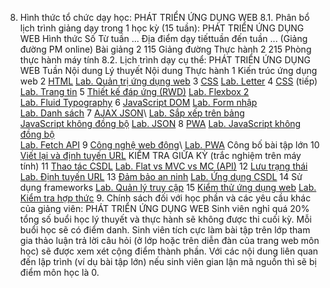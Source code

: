 8. Hình thức tổ chức dạy học: PHÁT TRIỂN ỨNG DỤNG WEB
8.1. Phân bổ lịch trình giảng dạy trong 1 học kỳ (15 tuần): PHÁT TRIỂN ỨNG DỤNG WEB Hình thức Số Từ tuần ... Địa điểm dạy tiếttuần đến tuần ... (Giảng đường PM online) Bài giảng 2 115 Giảng đường Thực hành 2 215 Phòng thực hành máy tính 8.2. Lịch trình dạy cụ thể: PHÁT TRIỂN ỨNG DỤNG WEB Tuần Nội dung Lý thuyết Nội dung Thực hành 1 Kiến trúc ứng dụng web
2 [HTML](https:itest.com.vnlectswebappdevslidesch02.pdf) [Lab. Quản trị ứng dụng web](https:itest.com.vnlectswebappdevhosting)
3 [CSS](https:itest.com.vnlectswebappdevslidesch03.pdf) [Lab. Letter](https:itest.com.vnlectswebappdevletter)
4 [CSS](https:itest.com.vnlectswebappdevslidesch03.pdf) (tiếp) [Lab. Trang tin](https:itest.com.vnlectswebappdevwebpage)
5 [Thiết kế đáp ứng (RWD)](https:itest.com.vnlectswebappdevslidesrwd.pdf) [Lab. Flexbox 2](https:itest.com.vnlectswebappdevlayoutflexbox2.htm)\
[Lab. Fluid Typography](https:itest.com.vnlectswebappdevtypotypo2.htm)
6 [JavaScript DOM](https:itest.com.vnlectswebappdevslidesch041.pdf) [Lab. Form nhập](https:itest.com.vnlectswebappdevform)\
[Lab. Danh sách](https:itest.com.vnlectswebappdevtable)
7 [AJAX JSON](https:itest.com.vnlectswebappdevslidesch042.pdf)\ [Lab. Sắp xếp trên bảng](https:itest.com.vnlectswebappdevsortable)\
[JavaScript không đồng bộ](https:itest.com.vnlectswebappdevslidesadvjs.pdf) [Lab. JSON](https:itest.com.vnlectswebappdevjson)
8 [PWA](https:itest.com.vnlectswebappdevslidespwa.pdf) [Lab. JavaScript không đồng bộ](https:itest.com.vnlectswebappdevasyncjs)\
[Lab. Fetch API](https:itest.com.vnlectswebappdevfetch)
9 [Công nghệ web động](https:itest.com.vnlectswebappdevslidesch06.pdf)\ [Lab. PWA](https:itest.com.vnlectswebappdevpwa)
Công bố bài tập lớn
10 [Viết lại và định tuyến URL](https:itest.com.vnlectswebappdevslidesch09.pdf) KIỂM TRA GIỮA KỲ (trắc nghiệm trên máy tính)
11 [Thao tác CSDL](https:itest.com.vnlectswebappdevslidesch07.pdf) [Lab. Flat vs MVC vs MC (API)](https:itest.com.vnlectswebappdevmvc)
12 [Lưu trạng thái](https:itest.com.vnlectswebappdevslidesch08.pdf) [Lab. Định tuyến URL](https:itest.com.vnlectswebappdevroutingindex.htm)
13 [Đảm bảo an ninh](https:itest.com.vnlectswebappdevslidesch08.pdf) [Lab. Ứng dụng CSDL](https:itest.com.vnlectswebappdevdbindex.htm)
14 Sử dụng frameworks [Lab. Quản lý truy cập](https:itest.com.vnlectswebappdevauthorizationindex.htm)
15 [Kiểm thử ứng dụng web](https:itest.com.vnlectswebappdevtesting) [Lab. Kiểm tra hợp thức](https:itest.com.vnlectswebappdevvalidationindex.htm) 9. Chính sách đối với học phần và các yêu cầu khác của giảng viên: PHÁT TRIỂN ỨNG DỤNG WEB Sinh viên nghỉ quá 20% tổng số buổi học lý thuyết và thực hành sẽ không được thi cuối kỳ. Mỗi buổi học sẽ có điểm danh. Sinh viên tích cực làm bài tập trên lớp tham gia thảo luận trả lời câu hỏi (ở lớp hoặc trên diễn đàn của trang web môn học) sẽ được xem xét cộng điểm thành phần. Với các nội dung liên quan đến lập trình (ví dụ bài tập lớn) nếu sinh viên gian lận mã nguồn thì sẽ bị điểm môn học là 0.
